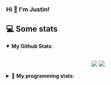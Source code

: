 ### Hi 👋 I'm Justin!

## 💻 Some stats

<details open>
 <summary> <b>My Github Stats</b>: </summary>
<br>
<p align = "center">
  <img src = "https://github-readme-stats.vercel.app/api?username=JustinASmith&show_icons=true&theme=tokyonight&line_height=27">
  <img src = "https://github-readme-stats.vercel.app/api/top-langs/?username=JustinASmith&hide=css,java,html&theme=tokyonight">
</p>

</details>

<details> 
 <summary>🤖 <b>My programming stats</b>: </summary>
<br>
  
<!--START_SECTION:waka-->
**I'm an Early 🐤** 

```text
🌞 Morning    65 commits     ██████░░░░░░░░░░░░░░░░░░░   25.79% 
🌆 Daytime    96 commits     █████████░░░░░░░░░░░░░░░░   38.1% 
🌃 Evening    78 commits     ███████░░░░░░░░░░░░░░░░░░   30.95% 
🌙 Night      13 commits     █░░░░░░░░░░░░░░░░░░░░░░░░   5.16%

```
📅 **I'm Most Productive on Sunday** 

```text
Monday       30 commits     ███░░░░░░░░░░░░░░░░░░░░░░   11.9% 
Tuesday      38 commits     ███░░░░░░░░░░░░░░░░░░░░░░   15.08% 
Wednesday    6 commits      ░░░░░░░░░░░░░░░░░░░░░░░░░   2.38% 
Thursday     56 commits     █████░░░░░░░░░░░░░░░░░░░░   22.22% 
Friday       22 commits     ██░░░░░░░░░░░░░░░░░░░░░░░   8.73% 
Saturday     25 commits     ██░░░░░░░░░░░░░░░░░░░░░░░   9.92% 
Sunday       75 commits     ███████░░░░░░░░░░░░░░░░░░   29.76%

```


📊 **This Week I Spent My Time On** 

```text
💬 Programming Languages: 
Dart                     4 hrs               █████████████████████░░░░   85.93% 
YAML                     18 mins             █░░░░░░░░░░░░░░░░░░░░░░░░   6.75% 
Java                     16 mins             █░░░░░░░░░░░░░░░░░░░░░░░░   5.79% 
Other                    2 mins              ░░░░░░░░░░░░░░░░░░░░░░░░░   0.74% 
HTML                     1 min               ░░░░░░░░░░░░░░░░░░░░░░░░░   0.59%

```

**I Mostly Code in JavaScript** 

```text
JavaScript               5 repos             █████████░░░░░░░░░░░░░░░░   35.71% 
Java                     3 repos             █████░░░░░░░░░░░░░░░░░░░░   21.43% 
C++                      2 repos             ███░░░░░░░░░░░░░░░░░░░░░░   14.29% 
C                        2 repos             ███░░░░░░░░░░░░░░░░░░░░░░   14.29% 
CSS                      1 repo              █░░░░░░░░░░░░░░░░░░░░░░░░   7.14%

```



<!--END_SECTION:waka-->
<details> 
